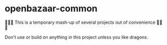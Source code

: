 # openbazaar-common

🐉🐉🐉 This is a temporary mash-up of several projects out of convenience 🐉🐉🐉

  Don't use or build on anything in this project unless you like dragons.
